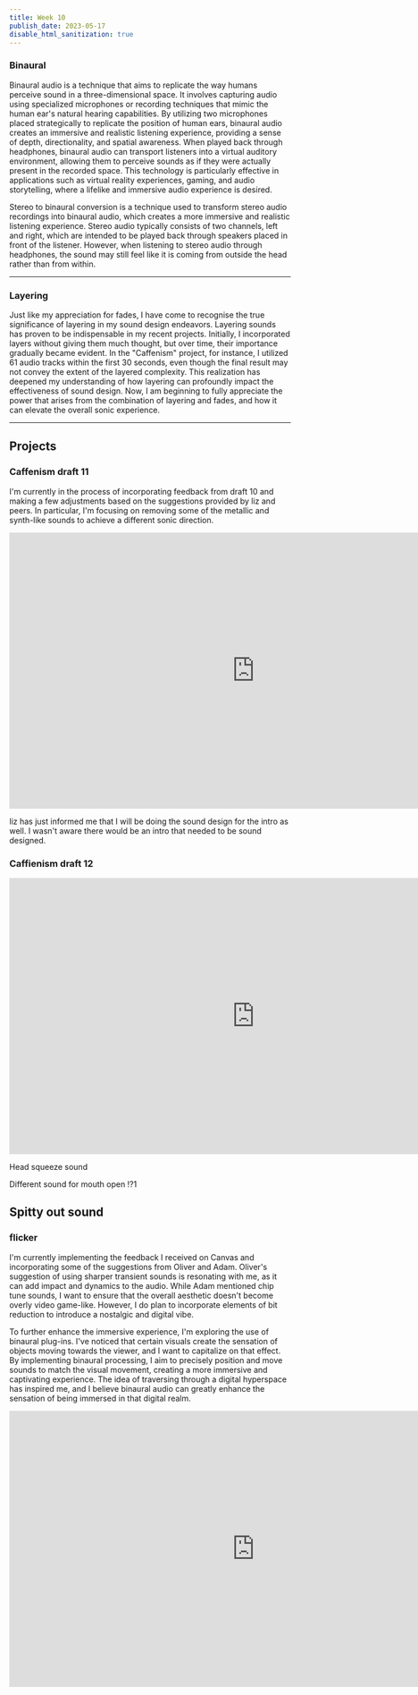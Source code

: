 ```yaml
---
title: Week 10
publish_date: 2023-05-17
disable_html_sanitization: true
---
```



### Binaural


Binaural audio is a technique that aims to replicate the way humans perceive sound in a three-dimensional space. It involves capturing audio using specialized microphones or recording techniques that mimic the human ear's natural hearing capabilities. By utilizing two microphones placed strategically to replicate the position of human ears, binaural audio creates an immersive and realistic listening experience, providing a sense of depth, directionality, and spatial awareness. When played back through headphones, binaural audio can transport listeners into a virtual auditory environment, allowing them to perceive sounds as if they were actually present in the recorded space. This technology is particularly effective in applications such as virtual reality experiences, gaming, and audio storytelling, where a lifelike and immersive audio experience is desired.

Stereo to binaural conversion is a technique used to transform stereo audio recordings into binaural audio, which creates a more immersive and realistic listening experience. Stereo audio typically consists of two channels, left and right, which are intended to be played back through speakers placed in front of the listener. However, when listening to stereo audio through headphones, the sound may still feel like it is coming from outside the head rather than from within.


---

### Layering


Just like my appreciation for fades, I have come to recognise the true significance of layering in my sound design endeavors. Layering sounds has proven to be indispensable in my recent projects. Initially, I incorporated layers without giving them much thought, but over time, their importance gradually became evident. In the "Caffenism" project, for instance, I utilized 61 audio tracks within the first 30 seconds, even though the final result may not convey the extent of the layered complexity. This realization has deepened my understanding of how layering can profoundly impact the effectiveness of sound design. Now, I am beginning to fully appreciate the power that arises from the combination of layering and fades, and how it can elevate the overall sonic experience.

---

## Projects

### Caffenism draft 11


I'm currently in the process of incorporating feedback from draft 10 and making a few adjustments based on the suggestions provided by liz and peers. In particular, I'm focusing on removing some of the metallic and synth-like sounds to achieve a different sonic direction.


<iframe width="878" height="494" src="https://www.youtube.com/embed/uTOuX98WxbA" title="LIZ ANIMATION SOUNDDRAFT 11" frameborder="0" allow="accelerometer; autoplay; clipboard-write; encrypted-media; gyroscope; picture-in-picture; web-share" allowfullscreen></iframe>


liz has just informed me that I will be doing the sound design for the intro as well. I wasn't aware there would be an intro that needed to be sound designed.


### Caffienism draft 12

<iframe width="878" height="494" src="https://www.youtube.com/embed/FeX_pEae-8s" title="LIZ ANIMATION SOUNDDRAFT 12" frameborder="0" allow="accelerometer; autoplay; clipboard-write; encrypted-media; gyroscope; picture-in-picture; web-share" allowfullscreen></iframe>


Head squeeze sound 

Different sound for mouth open !?1

Spitty out sound
---

### flicker

I'm currently implementing the feedback I received on Canvas and incorporating some of the suggestions from Oliver and Adam. Oliver's suggestion of using sharper transient sounds is resonating with me, as it can add impact and dynamics to the audio. While Adam mentioned chip tune sounds, I want to ensure that the overall aesthetic doesn't become overly video game-like. However, I do plan to incorporate elements of bit reduction to introduce a nostalgic and digital vibe.

To further enhance the immersive experience, I'm exploring the use of binaural plug-ins. I've noticed that certain visuals create the sensation of objects moving towards the viewer, and I want to capitalize on that effect. By implementing binaural processing, I aim to precisely position and move sounds to match the visual movement, creating a more immersive and captivating experience. The idea of traversing through a digital hyperspace has inspired me, and I believe binaural audio can greatly enhance the sensation of being immersed in that digital realm.


<iframe width="878" height="494" src="https://www.youtube.com/embed/De_LDvmolD4" title="flicker" frameborder="0" allow="accelerometer; autoplay; clipboard-write; encrypted-media; gyroscope; picture-in-picture; web-share" allowfullscreen></iframe>